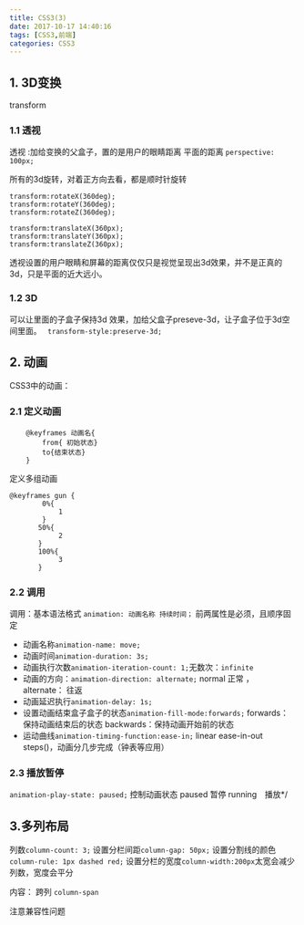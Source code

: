 ```yaml
---
title: CSS3(3)
date: 2017-10-17 14:40:16
tags: [CSS3,前端]
categories: CSS3
---
```

## 1. 3D变换 ##
transform

### 1.1 透视 ###
透视 :加给变换的父盒子，置的是用户的眼睛距离 平面的距离
`perspective: 100px;`

所有的3d旋转，对着正方向去看，都是顺时针旋转
``` 
transform:rotateX(360deg);
transform:rotateY(360deg);
transform:rotateZ(360deg);

transform:translateX(360px);
transform:translateY(360px);
transform:translateZ(360px);
```

透视设置的用户眼睛和屏幕的距离仅仅只是视觉呈现出3d效果，并不是正真的3d，只是平面的近大远小。

### 1.2 3D ###
可以让里面的子盒子保持3d 效果，加给父盒子preseve-3d，让子盒子位于3d空间里面。
` transform-style:preserve-3d;`


## 2. 动画 ##
CSS3中的动画：

### 2.1 定义动画 ###
```
    @keyframes 动画名{
        from{ 初始状态}
        to{结束状态}
    }
```
定义多组动画
```
@keyframes gun {
        0%{
            1
        }
       50%{
            2
       }
       100%{
       		3
       }
```

### 2.2 调用 ###
调用：基本语法格式
`animation: 动画名称 持续时间；`
前两属性是必须，且顺序固定

+	动画名称`animation-name: move;`
+	动画时间`animation-duration: 3s;`
+	动画执行次数`animation-iteration-count: 1;`无数次：`infinite`
+	动画的方向：`animation-direction: alternate;` normal 正常 ， alternate： 往返
+	动画延迟执行`animation-delay: 1s;`
+	设置动画结束盒子盒子的状态`animation-fill-mode:forwards;`
forwards：保持动画结束后的状态
backwards：保持动画开始前的状态
+	运动曲线`animation-timing-function:ease-in;`  linear   ease-in-out
steps()，动画分几步完成（钟表等应用）

### 2.3 播放暂停 ###
`animation-play-state: paused;`
控制动画状态 paused 暂停  running　播放*/


## 3.多列布局 ##
列数`column-count: 3;`
设置分栏间距`column-gap: 50px;`
设置分割线的颜色`column-rule: 1px dashed red;`
设置分栏的宽度`column-width:200px`太宽会减少列数，宽度会平分

内容：
跨列 `column-span`

注意兼容性问题
